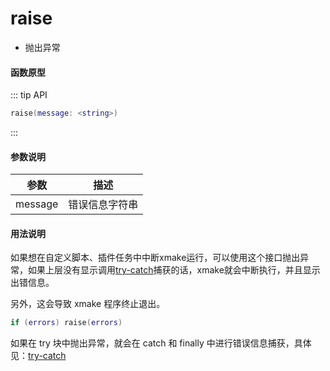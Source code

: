 
# raise

- 抛出异常

#### 函数原型

::: tip API
```lua
raise(message: <string>)
```
:::


#### 参数说明

| 参数 | 描述 |
|------|------|
| message | 错误信息字符串 |

#### 用法说明

如果想在自定义脚本、插件任务中中断xmake运行，可以使用这个接口抛出异常，如果上层没有显示调用[try-catch](/zh/api/scripts/builtin-modules/try-catch-finally)捕获的话，xmake就会中断执行，并且显示出错信息。

另外，这会导致 xmake 程序终止退出。

```lua
if (errors) raise(errors)
```

如果在 try 块中抛出异常，就会在 catch 和 finally 中进行错误信息捕获，具体见：[try-catch](/zh/api/scripts/builtin-modules/try-catch-finally)
